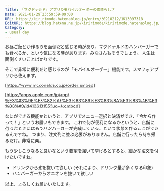 ```yaml
---
Title: 「マクドナルド」アプリのモバイルオーダーの素晴らしさ
Date: 2021-01-29T23:59:59+09:00
URL: https://kiririmode.hatenablog.jp/entry/20210212/1613097318
EditURL: https://blog.hatena.ne.jp/kiririmode/kiririmode.hatenablog.jp/atom/entry/26006613690528244
Category:
- usual day
---
```


お昼ご飯とか作るのを面倒だと感じる時があり、マクドナルドのハンバーガーでも食べるか、という気になる時があります。みなさんもそうでしょう。
人生は面倒くさいことばかりです。

そこで非常に便利だと感じるのが「モバイルオーダー」機能です。スマフォアプリから使えます。

[https://www.mcdonalds.co.jp/order:embed]

[https://apps.apple.com/jp/app/％E3%83%9E%E3%82%AF%E3%83%89%E3%83%8A%E3%83%AB%E3%83%89/id413618155?uo=4:embed]

なにができる機能かというと、アプリでメニュー選択と決済ができ、「今から作って！」というお願いもできます。
これで何が便利になるかというと、店舗に行ったときにはもうハンバーガーが完成している、という状態を作ることができるんですね。
つまり、注文列に並ぶ必要がありません。店舗に行ったら持ち帰るだけ。非常に楽。

もう少しこうなると良いなという要望を強いて挙げるとすると、細かな注文を付けたいですね。

- ドリンクから氷を抜いて欲しい (それにより、ドリンク量が多くなる印象)
- ハンバーガーからオニオンを抜いて欲しい

以上、よろしくお願いいたします。
